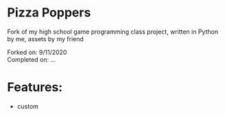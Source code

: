 # Pizza Poppers
Fork of my high school game programming class project, written in Python by me, assets by my friend

Forked on: 9/11/2020 <br/>
Completed on: ... <br/>

# Features:
 - custom
